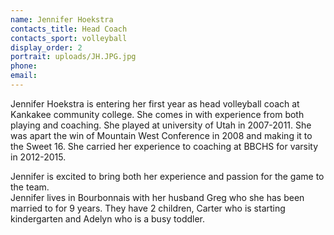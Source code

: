 ```yaml
---
name: Jennifer Hoekstra
contacts_title: Head Coach
contacts_sport: volleyball
display_order: 2
portrait: uploads/JH.JPG.jpg
phone:
email:
---
```


Jennifer Hoekstra is entering her first year as head volleyball coach at Kankakee community college. She comes in with experience from both playing and coaching. She played at university of Utah in 2007-2011. She was apart the win of Mountain West Conference in 2008 and making it to the Sweet 16. She carried her experience to coaching at BBCHS for varsity in 2012-2015.

Jennifer is excited to bring both her experience and passion for the game to the team.<br>Jennifer lives in Bourbonnais with her husband Greg who she has been married to for 9 years. They have 2 children, Carter who is starting kindergarten and Adelyn who is a busy toddler.
